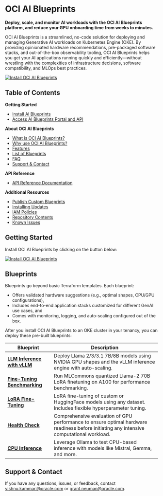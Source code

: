 # OCI AI Blueprints
**Deploy, scale, and monitor AI workloads with the OCI AI Blueprints platform, and reduce your GPU onboarding time from weeks to minutes.**

OCI AI Blueprints is a streamlined, no-code solution for deploying and managing Generative AI workloads on Kubernetes Engine (OKE). By providing opinionated hardware recommendations, pre-packaged software stacks, and out-of-the-box observability tooling, OCI AI Blueprints helps you get your AI applications running quickly and efficiently—without wrestling with the complexities of infrastructure decisions, software compatibility, and MLOps best practices.

[![Install OCI AI Blueprints](https://raw.githubusercontent.com/oracle-quickstart/oci-ai-blueprints/9d1d61b3b79e61dabe19d1672c3e54704b294a93/docs/install.svg)](./GETTING_STARTED_README.md)

## Table of Contents
**Getting Started**
- [Install AI Blueprints](./GETTING_STARTED_README.md)
- [Access AI Blueprints Portal and API](./docs/api_documentation/accessing_oci_ai_blueprints/README.md)

**About OCI AI Blueprints**
- [What is OCI AI Blueprints?](./docs/about/README.md#what-is-oci-ai-blueprints)
- [Why use OCI AI Blueprints?](./docs/about/README.md#why-use-oci-ai-blueprints)
- [Features](./docs/about/README.md#features)
- [List of Blueprints](#blueprints)
- [FAQ](./docs/about/README.md#frequently-asked-questions-faq)
- [Support & Contact](https://github.com/oracle-quickstart/oci-ai-blueprints/blob/vkammari/doc_improvements/docs/about/README.md#frequently-asked-questions-faq)

**API Reference**
- [API Reference Documentation](docs/api_documentation/README.md)

**Additional Resources**
- [Publish Custom Blueprints](./docs/custom_blueprints)
- [Installing Updates](./docs/installing_new_updates)
- [IAM Policies](./docs/iam_policies/README.md)
- [Repository Contents](./docs/about/README.md#repository-contents)
- [Known Issues](docs/known_issues/README.md)

## Getting Started
Install OCI AI Blueprints by clicking on the button below:

[![Install OCI AI Blueprints](https://raw.githubusercontent.com/oracle-quickstart/oci-ai-blueprints/9d1d61b3b79e61dabe19d1672c3e54704b294a93/docs/install.svg)](./GETTING_STARTED_README.md)

## Blueprints

Blueprints go beyond basic Terraform templates. Each blueprint:
- Offers validated hardware suggestions (e.g., optimal shapes, CPU/GPU configurations),
- Includes end-to-end application stacks customized for different GenAI use cases, and
- Comes with monitoring, logging, and auto-scaling configured out of the box.

After you install OCI AI Blueprints to an OKE cluster in your tenancy, you can deploy these pre-built blueprints:

| Blueprint                    | Description                                                                                                                             |
| ---------------------------- | ----------------------------------------------------------------------------------------------------------------------------------------|
| [**LLM Inference with vLLM**](./docs/sample_blueprints/vllm-inference)  | Deploy Llama 2/3/3.1 7B/8B models using NVIDIA GPU shapes and the vLLM inference engine with auto-scaling.                              |
| [**Fine-Tuning Benchmarking**](./docs/sample_blueprints/lora-benchmarking) | Run MLCommons quantized Llama-2 70B LoRA finetuning on A100 for performance benchmarking.                                               |
| [**LoRA Fine-Tuning**](./docs/sample_blueprints/lora-fine-tuning)         | LoRA fine-tuning of custom or HuggingFace models using any dataset. Includes flexible hyperparameter tuning.                            |
| [**Health Check**](./docs/sample_blueprints/gpu-health-check)             | Comprehensive evaluation of GPU performance to ensure optimal hardware readiness before initiating any intensive computational workload.|
| [**CPU Inference**](./docs/sample_blueprints/cpu-inference)            | Leverage Ollama to test CPU-based inference with models like Mistral, Gemma, and more.                                                  |

## Support & Contact

If you have any questions, issues, or feedback, contact [vishnu.kammari@oracle.com](mailto:vishnu.kammari@oracle.com) or [grant.neuman@oracle.com](mailto:grant.neuman@oracle.com).
